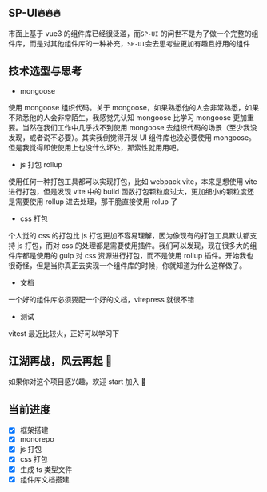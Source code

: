 ## SP-UI🔥🔥🔥

市面上基于 vue3 的组件库已经很泛滥，而`SP-UI` 的问世不是为了做一个完整的组件库，而是对其他组件库的一种补充，`SP-UI`会去思考些更加有趣且好用的组件

## 技术选型与思考

- mongoose

使用 mongoose 组织代码。关于 mongoose，如果熟悉他的人会非常熟悉，如果不熟悉他的人会非常陌生，我感觉先认知 mongoose 比学习 mongoose 更加重要。当然在我们工作中几乎找不到使用 mongoose 去组织代码的场景（至少我没发现，或者说不必要）。其实我倒觉得开发 UI 组件库也没必要使用 mongoose。但是我觉得即使使用上也没什么坏处，那索性就用用吧。

- js 打包 rollup

使用任何一种打包工具都可以实现打包，比如 webpack vite，本来是想使用 vite 进行打包，但是发现 vite 中的 build 函数打包颗粒度过大，更加细小的颗粒度还是需要使用 rollup 进去处理，那干脆直接使用 rolup 了

- css 打包

个人觉的 css 的打包比 js 打包更加不容易理解，因为像现有的打包工具默认都支持 js 打包，而对 css 的处理都是需要使用插件。我们可以发现，现在很多大的组件库都是使用的 gulp 对 css 资源进行打包，而不是使用 rollup 插件。开始我也很奇怪，但是当你真正去实现一个组件库的时候，你就知道为什么这样做了。

- 文档

一个好的组件库必须要配一个好的文档，vitepress 就很不错

- 测试

vitest 最近比较火，正好可以学习下

## 江湖再战，风云再起 💪

如果你对这个项目感兴趣，欢迎 start 加入 👏

## 当前进度

- [x] 框架搭建
- [x] monorepo
- [x] js 打包
- [x] css 打包
- [x] 生成 ts 类型文件
- [x] 组件库文档搭建
